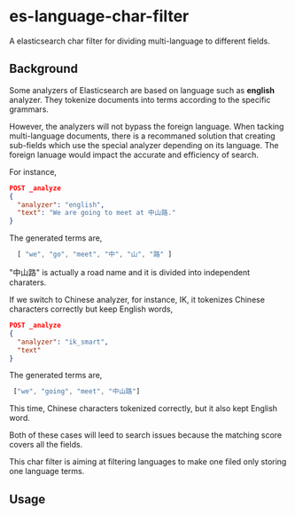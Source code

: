 # es-language-char-filter
A elasticsearch char filter for dividing multi-language to different fields.

## Background
Some analyzers of Elasticsearch are based on language such as __english__ analyzer. They tokenize documents into terms according to the specific grammars. 

However, the analyzers will not bypass the foreign language. When tacking multi-language documents, there is a recommaned solution that creating sub-fields which use the special analyzer depending on its language. The foreign lanuage would impact the accurate and efficiency of search.

For instance,
```json
POST _analyze
{
  "analyzer": "english",
  "text": "We are going to meet at 中山路."
}
```
The generated terms are,
```javascript
  [ "we", "go", "meet", "中", "山", "路" ]
```
"中山路" is actually a road name and it is divided into independent charaters.

If we switch to Chinese analyzer, for instance, IK, it tokenizes Chinese characters correctly but keep English words,
```json
POST _analyze
{
  "analyzer": "ik_smart",
  "text"
}
```

The generated terms are,
```javascript
 ["we", "going", "meet", "中山路"]
```

This time, Chinese characters tokenized correctly, but it also kept English word.

Both of these cases will leed to search issues because the matching score covers all the fields.

This char filter is aiming at filtering languages to make one filed only storing one language terms.

## Usage
